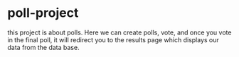 # poll-project

this project is about polls. Here we can create polls, vote, and once you vote in the final poll, it will redirect you to the results page which displays our data from the data base.
